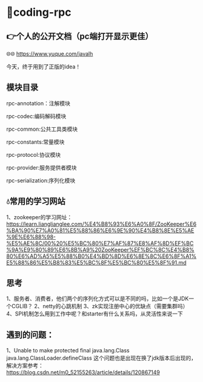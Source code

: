 # 🐬coding-rpc

## 👉个人的公开文档（pc端打开显示更佳）
🌐🌐 https://www.yuque.com/javalh

今天，终于用到了正版的idea！

## 模块目录

rpc-annotation：注解模块

rpc-codec:编码解码模块

rpc-common:公共工具类模块

rpc-constants:常量模块

rpc-protocol:协议模块

rpc-provider:服务提供者模块

rpc-serialization:序列化模块

## 💧常用的学习网站
1、zookeeper的学习网址：
https://learn.lianglianglee.com/%E4%B8%93%E6%A0%8F/ZooKeeper%E6%BA%90%E7%A0%81%E5%88%86%E6%9E%90%E4%B8%8E%E5%AE%9E%E6%88%98-%E5%AE%8C/00%20%E5%BC%80%E7%AF%87%E8%AF%8D%EF%BC%9A%E9%80%89%E6%8B%A9%20ZooKeeper%EF%BC%8C%E4%B8%80%E6%AD%A5%E5%88%B0%E4%BD%8D%E6%8E%8C%E6%8F%A1%E5%88%86%E5%B8%83%E5%BC%8F%E5%BC%80%E5%8F%91.md

## 思考
1、服务者、消费者，他们两个的序列化方式可以是不同的吗，比如一个是JDK一个CGLIB？
2、netty的心跳机制
3、zk实现注册中心的优缺点（需要集群吗）
4、SPI机制怎么用到工作中呢？和starter有什么关系吗，从灵活性来说一下


## 遇到的问题：
1、Unable to make protected final java.lang.Class java.lang.ClassLoader.defineClass
这个问题也是出现在换了jdk版本后出现的，解决方案参考：
https://blog.csdn.net/m0_52155263/article/details/120867149